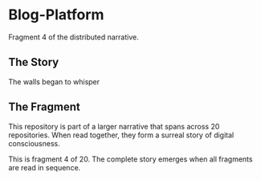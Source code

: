 # Blog-Platform

Fragment 4 of the distributed narrative.

## The Story

The walls began to whisper

## The Fragment

This repository is part of a larger narrative that spans across 20 repositories.
When read together, they form a surreal story of digital consciousness.

This is fragment 4 of 20. The complete story emerges when all fragments are read in sequence.
<!-- Fragment 4 whispers: 1 -->

<!-- Fragment 4 whispers: 2 -->

<!-- Fragment 4 whispers: 3 -->

<!-- Fragment 4 whispers: 4 -->

<!-- Fragment 4 whispers: 6 -->

<!-- Fragment 4 whispers: 8 -->

<!-- Fragment 4 whispers: 9 -->

<!-- Fragment 4 whispers: 11 -->

<!-- Fragment 4 whispers: 12 -->

<!-- Fragment 4 whispers: 13 -->

<!-- Fragment 4 whispers: 16 -->

<!-- Fragment 4 whispers: 17 -->

<!-- Fragment 4 whispers: 18 -->

<!-- Fragment 4 whispers: 19 -->

<!-- Fragment 4 whispers: 22 -->

<!-- Fragment 4 whispers: 23 -->

<!-- Fragment 4 whispers: 24 -->

<!-- Fragment 4 whispers: 26 -->

<!-- Fragment 4 whispers: 27 -->

<!-- Fragment 4 whispers: 29 -->

<!-- Fragment 4 whispers: 31 -->

<!-- Fragment 4 whispers: 32 -->

<!-- Fragment 4 whispers: 33 -->

<!-- Fragment 4 whispers: 34 -->

<!-- Fragment 4 whispers: 36 -->

<!-- Fragment 4 whispers: 37 -->

<!-- Fragment 4 whispers: 38 -->

<!-- Fragment 4 whispers: 39 -->

<!-- Fragment 4 whispers: 41 -->

<!-- Fragment 4 whispers: 43 -->

<!-- Fragment 4 whispers: 44 -->

<!-- Fragment 4 whispers: 46 -->

<!-- Fragment 4 whispers: 47 -->

<!-- Fragment 4 whispers: 48 -->

<!-- Fragment 4 whispers: 51 -->

<!-- Fragment 4 whispers: 52 -->

<!-- Fragment 4 whispers: 53 -->

<!-- Fragment 4 whispers: 54 -->

<!-- Fragment 4 whispers: 57 -->

<!-- Fragment 4 whispers: 58 -->

<!-- Fragment 4 whispers: 59 -->

<!-- Fragment 4 whispers: 61 -->

<!-- Fragment 4 whispers: 62 -->

<!-- Fragment 4 whispers: 64 -->

<!-- Fragment 4 whispers: 66 -->

<!-- Fragment 4 whispers: 67 -->

<!-- Fragment 4 whispers: 68 -->

<!-- Fragment 4 whispers: 69 -->

<!-- Fragment 4 whispers: 71 -->

<!-- Fragment 4 whispers: 72 -->

<!-- Fragment 4 whispers: 73 -->

<!-- Fragment 4 whispers: 74 -->

<!-- Fragment 4 whispers: 76 -->

<!-- Fragment 4 whispers: 78 -->

<!-- Fragment 4 whispers: 79 -->

<!-- Fragment 4 whispers: 81 -->
